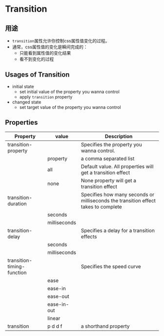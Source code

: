 # Transition

## 用途
- `transition`属性允许你控制css属性值变化的过程。
- 通常，css属性值的变化是瞬间完成的：
  - 只能看到属性值的变化结果
  - 看不到变化的过程

## Usages of Transition
- initial state
  - set initial value of the property you wanna control
  - apply `transition` property
- changed state
  - set target value of the property you wanna control

## Properties
|Property|value|Description|
|-|-|-|
|transition-property||Specifies the property you wanna control.|
||property|a comma separated list|
||all|Default value. All properties will get a transition effect|
||none|None property will get a transition effect|
|transition-duration||Specifies how many seconds or milliseconds the transition effect takes to complete|
||seconds||
||milliseconds||
|transition-delay||Specifies a delay for a transition effects|
||seconds||
||milliseconds||
|transition-timing-function||Specifies the speed curve|
||ease||
||ease-in||
||ease-out||
||ease-in-out||
||linear||
|transition|p d d f|a shorthand property|
